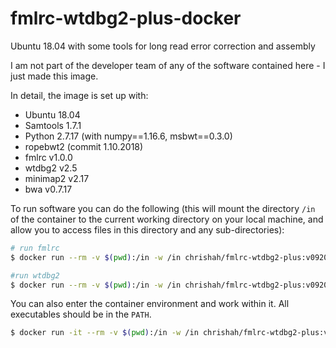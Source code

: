 # fmlrc-wtdbg2-plus-docker

Ubuntu 18.04 with some tools for long read error correction and assembly

I am not part of the developer team of any of the software contained here - I just made this image.

In detail, the image is set up with:
 - Ubuntu 18.04
 - Samtools 1.7.1
 - Python 2.7.17 (with numpy==1.16.6, msbwt==0.3.0)
 - ropebwt2 (commit 1.10.2018)
 - fmlrc v1.0.0
 - wtdbg2 v2.5
 - minimap2 v2.17
 - bwa v0.7.17 

To run software you can do the following (this will mount the directory `/in` of the container to the current working directory on your local machine, and allow you to access files in this directory and any sub-directories):
```bash
# run fmlrc
$ docker run --rm -v $(pwd):/in -w /in chrishah/fmlrc-wtdbg2-plus:v092020 fmlrc

#run wtdbg2
$ docker run --rm -v $(pwd):/in -w /in chrishah/fmlrc-wtdbg2-plus:v092020 wtdbg2

```

You can also enter the container environment and work within it. All executables should be in the `PATH`.
```bash
$ docker run -it --rm -v $(pwd):/in -w /in chrishah/fmlrc-wtdbg2-plus:v092020 /bin/bash
```
